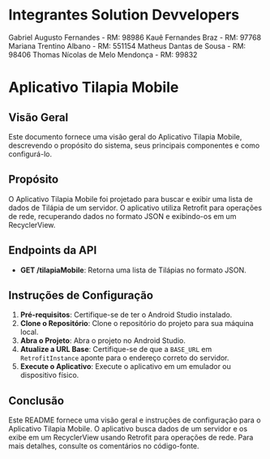 # Integrantes Solution Devvelopers
Gabriel Augusto Fernandes - RM: 98986
Kauê Fernandes Braz - RM: 97768
Mariana Trentino Albano - RM: 551154
Matheus Dantas de Sousa - RM: 98406
Thomas Nícolas de Melo Mendonça - RM: 99832

# Aplicativo Tilapia Mobile

## Visão Geral

Este documento fornece uma visão geral do Aplicativo Tilapia Mobile, descrevendo o propósito do sistema, seus principais componentes e como configurá-lo.

## Propósito

O Aplicativo Tilapia Mobile foi projetado para buscar e exibir uma lista de dados de Tilápia de um servidor. O aplicativo utiliza Retrofit para operações de rede, recuperando dados no formato JSON e exibindo-os em um RecyclerView.

## Endpoints da API

- **GET /tilapiaMobile**: Retorna uma lista de Tilápias no formato JSON.

## Instruções de Configuração

1. **Pré-requisitos**: Certifique-se de ter o Android Studio instalado.
2. **Clone o Repositório**: Clone o repositório do projeto para sua máquina local.
3. **Abra o Projeto**: Abra o projeto no Android Studio.
4. **Atualize a URL Base**: Certifique-se de que a `BASE_URL` em `RetrofitInstance` aponte para o endereço correto do servidor.
5. **Execute o Aplicativo**: Execute o aplicativo em um emulador ou dispositivo físico.

## Conclusão

Este README fornece uma visão geral e instruções de configuração para o Aplicativo Tilapia Mobile. O aplicativo busca dados de um servidor e os exibe em um RecyclerView usando Retrofit para operações de rede. Para mais detalhes, consulte os comentários no código-fonte.
